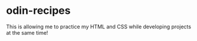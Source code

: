 # odin-recipes
This is allowing me to practice my HTML and CSS while developing projects at the same time! 
